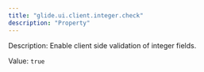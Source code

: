 ```yaml
---
title: "glide.ui.client.integer.check"
description: "Property"
---
```


Description: Enable client side validation of integer fields.

Value: `true`